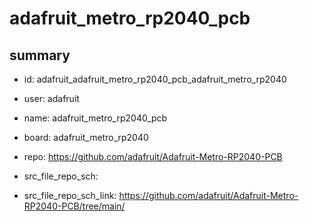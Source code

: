 # adafruit_metro_rp2040_pcb
 
## summary 
* id: adafruit_adafruit_metro_rp2040_pcb_adafruit_metro_rp2040
* user: adafruit
* name: adafruit_metro_rp2040_pcb
* board: adafruit_metro_rp2040
* repo: https://github.com/adafruit/Adafruit-Metro-RP2040-PCB



* src_file_repo_sch: 
* src_file_repo_sch_link: https://github.com/adafruit/Adafruit-Metro-RP2040-PCB/tree/main/






